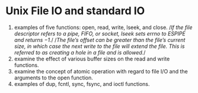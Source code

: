 # Unix File IO and standard IO 
1. examples of five functions: open, read, write, lseek, and close.
   /*If the file descriptor refers to a pipe, FIFO, or socket, lseek sets errno to ESPIPE and returns −1.*/ 
   /*The file’s offset can be greater than the file’s current size, in which case the next write to the file will extend the file. This is referred to as creating a hole in a file and is allowed.*/
2. examine the effect of various buffer sizes on the read and write functions.
3. examine the concept of atomic operation with regard to file I/O and the arguments to the open function.
4. examples of dup, fcntl, sync, fsync, and ioctl functions.
